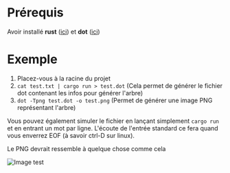# Prérequis

Avoir installé **rust** ([ici](https://www.rust-lang.org/fr/tools/install)) et **dot** ([ici](https://graphviz.org))

# Exemple

1. Placez-vous à la racine du projet 
2. `cat test.txt | cargo run > test.dot` (Cela permet de générer le fichier dot contenant les infos pour générer l'arbre)
3. `dot -Tpng test.dot -o test.png` (Permet de générer une image PNG représentant l'arbre)

Vous pouvez également simuler le fichier en lançant simplement `cargo run` et en entrant un mot par ligne. L'écoute de l'entrée standard ce fera quand vous enverrez EOF (à savoir ctrl-D sur linux).

Le PNG devrait ressemble à quelque chose comme cela

![Image test](https://raw.githubusercontent.com/mlemesle/word_tree/master/test.png "Exemple d'arbre")
